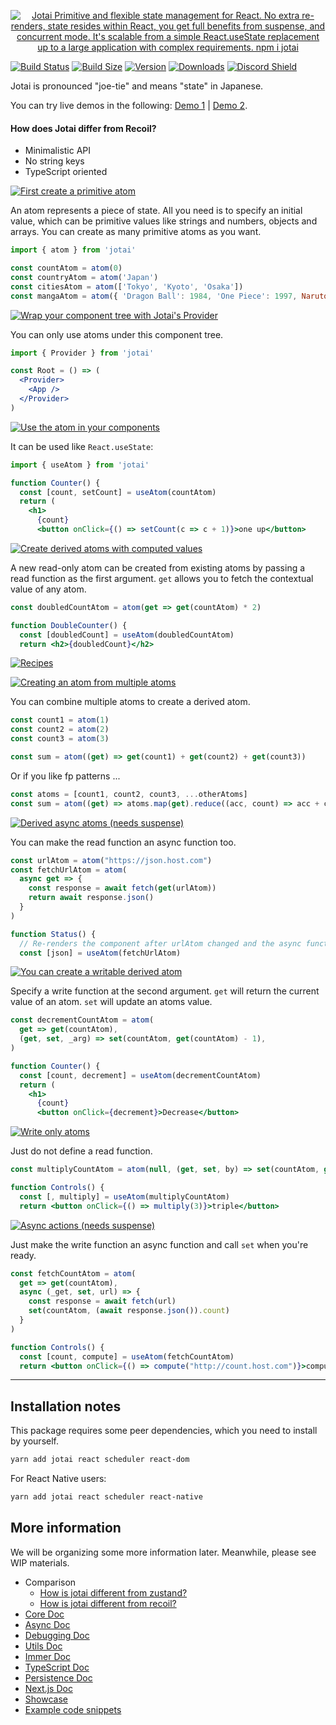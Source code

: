 <p align="center">
  <a id="cover" href="#cover"><img src="img/cover.svg" alt="Jotai Primitive and flexible state management for React.
  No extra re-renders, state resides within React, you get full benefits from suspense, and concurrent mode.
  It's scalable from a simple React.useState replacement up to a large application with complex requirements.
  npm i jotai" /></a>
</p>

[![Build Status](https://img.shields.io/github/workflow/status/react-spring/jotai/Lint?style=flat&colorA=000000&colorB=000000)](https://github.com/react-spring/jotai/actions?query=workflow%3ALint)
[![Build Size](https://img.shields.io/bundlephobia/min/jotai?label=bundle%20size&style=flat&colorA=000000&colorB=000000)](https://bundlephobia.com/result?p=jotai)
[![Version](https://img.shields.io/npm/v/jotai?style=flat&colorA=000000&colorB=000000)](https://www.npmjs.com/package/jotai)
[![Downloads](https://img.shields.io/npm/dt/jotai.svg?style=flat&colorA=000000&colorB=000000)](https://www.npmjs.com/package/jotai)
[![Discord Shield](https://img.shields.io/discord/740090768164651008?style=flat&colorA=000000&colorB=000000&label=discord&logo=discord&logoColor=ffffff)](https://discord.gg/ZZjjNvJ)

Jotai is pronounced "joe-tie" and means "state" in Japanese.

You can try live demos in the following: [Demo 1](https://codesandbox.io/s/jotai-demo-47wvh) | [Demo 2](https://codesandbox.io/s/jotai-demo-forked-x2g5d).

#### How does Jotai differ from Recoil?

- Minimalistic API
- No string keys
- TypeScript oriented

<a id="firstcreateaprimitiveatom" href="#firstcreateaprimitiveatom"><img src="img/doc.01.svg" alt="First create a primitive atom" /></a>

An atom represents a piece of state. All you need is to specify an initial value, which can be primitive values like strings and numbers, objects and arrays. You can create as many primitive atoms as you want.

```jsx
import { atom } from 'jotai'

const countAtom = atom(0)
const countryAtom = atom('Japan')
const citiesAtom = atom(['Tokyo', 'Kyoto', 'Osaka'])
const mangaAtom = atom({ 'Dragon Ball': 1984, 'One Piece': 1997, Naruto: 1999 })
```

<a id="wrapyourcomponenttree" href="#wrapyourcomponenttree"><img src="img/doc.02.svg" alt="Wrap your component tree with Jotai's Provider" /></a>

You can only use atoms under this component tree.

```jsx
import { Provider } from 'jotai'

const Root = () => (
  <Provider>
    <App />
  </Provider>
)
```

<a id="usetheatom" href="#usetheatom"><img src="img/doc.03.svg" alt="Use the atom in your components" /></a>

It can be used like `React.useState`:

```jsx
import { useAtom } from 'jotai'

function Counter() {
  const [count, setCount] = useAtom(countAtom)
  return (
    <h1>
      {count}
      <button onClick={() => setCount(c => c + 1)}>one up</button>
```

<a id="derivedatomswithcomputedvalues" href="#derivedatomswithcomputedvalues"><img src="img/doc.04.svg" alt="Create derived atoms with computed values" /></a>

A new read-only atom can be created from existing atoms by passing a read function as the first argument. `get` allows you to fetch the contextual value of any atom.

```jsx
const doubledCountAtom = atom(get => get(countAtom) * 2)

function DoubleCounter() {
  const [doubledCount] = useAtom(doubledCountAtom)
  return <h2>{doubledCount}</h2>
```

<a id="recipes" href="#recipes"><img src="img/rec.00.svg" alt="Recipes" /></a>

<a id="multipleatoms" href="#multipleatoms"><img src="img/rec.01.svg" alt="Creating an atom from multiple atoms" /></a>

You can combine multiple atoms to create a derived atom.

```jsx
const count1 = atom(1)
const count2 = atom(2)
const count3 = atom(3)

const sum = atom((get) => get(count1) + get(count2) + get(count3))
```

Or if you like fp patterns ...

```jsx
const atoms = [count1, count2, count3, ...otherAtoms]
const sum = atom((get) => atoms.map(get).reduce((acc, count) => acc + count))
```

<a id="derivedasyncatoms" href="#derivedasyncatoms"><img src="img/rec.02.svg" alt="Derived async atoms (needs suspense)" /></a>

You can make the read function an async function too.

```jsx
const urlAtom = atom("https://json.host.com")
const fetchUrlAtom = atom(
  async get => {
    const response = await fetch(get(urlAtom))
    return await response.json()
  }
)

function Status() {
  // Re-renders the component after urlAtom changed and the async function above concludes
  const [json] = useAtom(fetchUrlAtom)
```

<a id="writabledrivedatom" href="#writabledrivedatom"><img src="img/rec.03.svg" alt="You can create a writable derived atom" /></a>

Specify a write function at the second argument. `get` will return the current value of an atom. `set` will update an atoms value.

```jsx
const decrementCountAtom = atom(
  get => get(countAtom),
  (get, set, _arg) => set(countAtom, get(countAtom) - 1),
)

function Counter() {
  const [count, decrement] = useAtom(decrementCountAtom)
  return (
    <h1>
      {count}
      <button onClick={decrement}>Decrease</button>
```

<a id="writeonlyatoms" href="#writeonlyatoms"><img src="img/rec.04.svg" alt="Write only atoms" /></a>

Just do not define a read function.

```jsx
const multiplyCountAtom = atom(null, (get, set, by) => set(countAtom, get(countAtom) * by))

function Controls() {
  const [, multiply] = useAtom(multiplyCountAtom)
  return <button onClick={() => multiply(3)}>triple</button>
```

<a id="asyncactions" href="#asyncactions"><img src="img/rec.05.svg" alt="Async actions (needs suspense)" /></a>

Just make the write function an async function and call `set` when you're ready.

```jsx
const fetchCountAtom = atom(
  get => get(countAtom),
  async (_get, set, url) => {
    const response = await fetch(url)
    set(countAtom, (await response.json()).count)
  }
)

function Controls() {
  const [count, compute] = useAtom(fetchCountAtom)
  return <button onClick={() => compute("http://count.host.com")}>compute</button>
```

---

## Installation notes

This package requires some peer dependencies, which you need to install by yourself.

```bash
yarn add jotai react scheduler react-dom
```

For React Native users:

```bash
yarn add jotai react scheduler react-native
```

## More information

We will be organizing some more information later. Meanwhile, please see WIP materials.

- Comparison
  - [How is jotai different from zustand?](./docs/comparison.md#how-is-jotai-different-from-zustand)
  - [How is jotai different from recoil?](./docs/comparison.md#how-is-jotai-different-from-recoil)
- [Core Doc](./docs/core.md)
- [Async Doc](./docs/async.md)
- [Debugging Doc](./docs/debugging.md)
- [Utils Doc](./docs/utils.md)
- [Immer Doc](./docs/immer.md)
- [TypeScript Doc](./docs/typescript.md)
- [Persistence Doc](./docs/persistence.md)
- [Next.js Doc](./docs/nextjs.md)
- [Showcase](./docs/showcase.md)
- [Example code snippets](https://github.com/react-spring/jotai/labels/has%20snippet)
